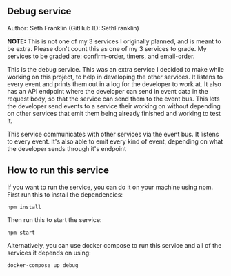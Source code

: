 
## Debug service

Author: Seth Franklin (GitHub ID: SethFranklin)

**NOTE:** This is not one of my 3 services I originally planned, and is meant to be extra. Please don't count this as one of my 3 services to grade. My services to be graded are: confirm-order, timers, and email-order.

This is the debug service. This was an extra service I decided to make while working on this project, to help in developing the other services. It listens to every event and prints them out in a log for the developer to work at. It also has an API endpoint where the developer can send in event data in the request body, so that the service can send them to the event bus. This lets the developer send events to a service their working on without depending on other services that emit them being already finished and working to test it.

This service communicates with other services via the event bus. It listens to every event. It's also able to emit every kind of event, depending on what the developer sends through it's endpoint

## How to run this service

If you want to run the service, you can do it on your machine using npm. First run this to install the dependencies:

    npm install

Then run this to start the service:

    npm start

Alternatively, you can use docker compose to run this service and all of the services it depends on using:

    docker-compose up debug
